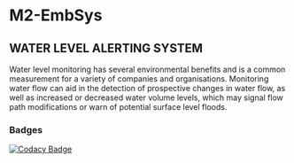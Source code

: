 # M2-EmbSys

## WATER LEVEL ALERTING SYSTEM
Water level monitoring has several environmental benefits and is a common measurement for a variety of companies and organisations. Monitoring water flow can aid in the detection of prospective changes in water flow, as well as increased or decreased water volume levels, which may signal flow path modifications or warn of potential surface level floods.



### Badges

[![Codacy Badge](https://app.codacy.com/project/badge/Grade/b19a1febea9541d18d2e5c764b454494)](https://www.codacy.com/gh/rashmi2800/M2-EmbSys/dashboard?utm_source=github.com&amp;utm_medium=referral&amp;utm_content=rashmi2800/M2-EmbSys&amp;utm_campaign=Badge_Grade)

